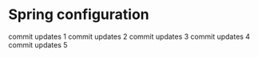 # Spring configuration
commit updates 1
commit updates 2
commit updates 3
commit updates 4
commit updates 5
